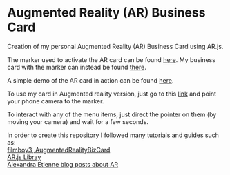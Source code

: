 # Augmented Reality (AR) Business Card

Creation of my personal Augmented Reality (AR) Business Card using AR.js.  <br>

The marker used to activate the AR card can be found [here](https://github.com/pierpaolo28/pierpaolo28.github.io/blob/master/Projects/ARCard/pattern-Picture.png). My business card with the marker can instead be found [there](https://github.com/pierpaolo28/pierpaolo28.github.io/blob/master/Projects/ARCard/ARBusinessCard.pdf). <br>
 
A simple demo of the AR card in action can be found [here](https://www.youtube.com/watch?v=-vswyZpXOtE). <br>

To use my card in Augmented reality version, just go to this 
[link](https://pierpaolo28.github.io/Projects/ARCard/arcard.html) and point your phone camera to the marker. <br> 

To interact with any of the menu items, just direct the pointer on them (by moving your camera) and wait for a few seconds. <br>

In order to create this repository I followed many tutorials and guides such as: <br>
[filmboy3, AugmentedRealityBizCard](https://github.com/filmboy3/AugmentedRealityBizCard) <br>
[AR.js Libray](https://github.com/jeromeetienne/AR.js) <br>
[Alexandra Etienne blog posts about AR](https://medium.com/@AndraConnect)
